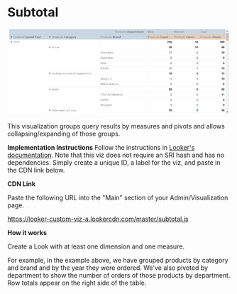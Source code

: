 # Subtotal

![](subtotal.png)

This visualization groups query results by measures and pivots and allows collapsing/expanding of those groups.

**Implementation Instructions**
Follow the instructions in [Looker's documentation](https://docs.looker.com/admin-options/platform/visualizations). Note that this viz does not require an SRI hash and has no dependencies. Simply create a unique ID, a label for the viz, and paste in the CDN link below.

**CDN Link** 

Paste the following URL into the "Main" section of your Admin/Visualization page. 

https://looker-custom-viz-a.lookercdn.com/master/subtotal.js


**How it works**

Create a Look with at least one dimension and one measure.

For example, in the example above, we have grouped products by category and brand and by the year they were ordered. We've also pivoted by department to show the number of orders of those products by department. Row totals appear on the right side of the table.
